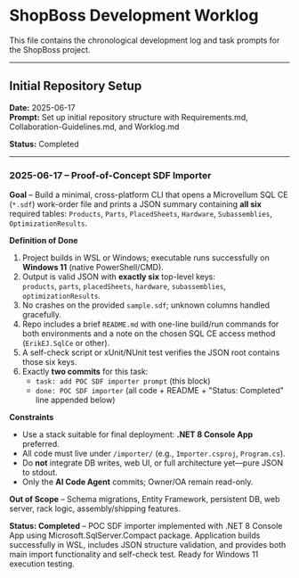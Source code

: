 # ShopBoss Development Worklog

This file contains the chronological development log and task prompts for the ShopBoss project.

---

## Initial Repository Setup

**Date:** 2025-06-17  
**Prompt:** Set up initial repository structure with Requirements.md, Collaboration-Guidelines.md, and Worklog.md

**Status:** Completed

---

### 2025-06-17 – Proof-of-Concept SDF Importer

**Goal** – Build a minimal, cross-platform CLI that opens a Microvellum SQL CE (`*.sdf`) work-order file and prints a JSON summary containing **all six** required tables: `Products`, `Parts`, `PlacedSheets`, `Hardware`, `Subassemblies`, `OptimizationResults`.

**Definition of Done**  
1. Project builds in WSL or Windows; executable runs successfully on **Windows 11** (native PowerShell/CMD).  
2. Output is valid JSON with **exactly six** top-level keys:  
   `products`, `parts`, `placedSheets`, `hardware`, `subassemblies`, `optimizationResults`.  
3. No crashes on the provided `sample.sdf`; unknown columns handled gracefully.  
4. Repo includes a brief `README.md` with one-line build/run commands for both environments and a note on the chosen SQL CE access method (`ErikEJ.SqlCe` or other).  
5. A self-check script or xUnit/NUnit test verifies the JSON root contains those six keys.  
6. Exactly **two commits** for this task:  
   * `task: add POC SDF importer prompt` (this block)  
   * `done: POC SDF importer` (all code + README + "Status: Completed" line appended below)

**Constraints**  
* Use a stack suitable for final deployment: **.NET 8 Console App** preferred.  
* All code must live under `/importer/` (e.g., `Importer.csproj`, `Program.cs`).  
* Do **not** integrate DB writes, web UI, or full architecture yet—pure JSON to stdout.  
* Only the **AI Code Agent** commits; Owner/OA remain read-only.

**Out of Scope** – Schema migrations, Entity Framework, persistent DB, web server, rack logic, assembly/shipping features.

**Status: Completed** – POC SDF importer implemented with .NET 8 Console App using Microsoft.SqlServer.Compact package. Application builds successfully in WSL, includes JSON structure validation, and provides both main import functionality and self-check test. Ready for Windows 11 execution testing.